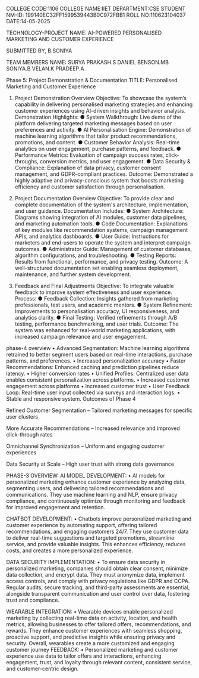 COLLEGE CODE:1106
COLLEGE NAME:IIET
DEPARTMENT:CSE
STUDENT NM-ID: 199140EC32FF1599539443B0C972FBB1
ROLL NO:110623104037
DATE:14-05-2025

TECHNOLOGY-PROJECT NAME: AI-POWERED PERSONALISED MARKETING AND CUSTOMER EXPERIENCE

SUBMITTED BY,
B.SONIYA

TEAM MEMBERS NAME:
SURYA PRAKASH.S
DANIEL BENSON.MB
SONIYA.B
VELAN.K
PRADEEP.A

Phase 5: Project Demonstration & Documentation
TITLE: Personalised Marketing and Customer Experience

1. Project Demonstration Overview
Objective:
To showcase the system’s capability in delivering personalised marketing strategies and enhancing customer experiences using AI-driven insights and behavior analysis.
Demonstration Highlights:
●	System Walkthrough: Live demo of the platform delivering targeted marketing messages based on user preferences and activity.
●	AI Personalisation Engine: Demonstration of machine learning algorithms that tailor product recommendations, promotions, and content.
●	Customer Behavior Analysis: Real-time analytics on user engagement, purchase patterns, and feedback.
●	Performance Metrics: Evaluation of campaign success rates, click-throughs, conversion metrics, and user engagement.
●	Data Security & Compliance: Explanation of data privacy, customer consent management, and GDPR-compliant practices.
Outcome:
Demonstrated a highly adaptive and privacy-conscious system that boosts marketing efficiency and customer satisfaction through personalisation.

2. Project Documentation Overview
Objective:
To provide clear and complete documentation of the system's architecture, implementation, and user guidance.
Documentation Includes:
●	System Architecture: Diagrams showing integration of AI modules, customer data pipelines, and marketing automation tools.
●	Code Documentation: Explanations of key modules like recommendation systems, campaign management APIs, and analytics dashboards.
●	User Guide: Instructions for marketers and end-users to operate the system and interpret campaign outcomes.
●	Administrator Guide: Management of customer databases, algorithm configurations, and troubleshooting.
●	Testing Reports: Results from functional, performance, and privacy testing.
Outcome:
A well-structured documentation set enabling seamless deployment, maintenance, and further system development.

3. Feedback and Final Adjustments
Objective:
To integrate valuable feedback to improve system effectiveness and user experience.
Process:
●	Feedback Collection: Insights gathered from marketing professionals, test users, and academic mentors.
●	System Refinement: Improvements to personalisation accuracy, UI responsiveness, and analytics clarity.
●	Final Testing: Verified refinements through A/B testing, performance benchmarking, and user trials.
Outcome:
The system was enhanced for real-world marketing applications, with increased campaign relevance and user engagement.

phase-4 overview
 • Advanced Segmentation: Machine learning algorithms retrained to better segment users based on real-time interactions, purchase patterns, and preferences.
 • Increased personalization accuracy
 • Faster Recommendations: Enhanced caching and prediction pipelines reduce latency. 
 • Higher conversion rates
 • Unified Profiles: Centralized user data enables consistent personalization across platforms.
 • Increased customer engagement across platforms
 • Increased customer trust 
 • User Feedback Loop: Real-time user input collected via surveys and interaction logs. 
 • Stable and responsive system.
 Outcomes of Phase 4

Refined Customer Segmentation – Tailored marketing messages for specific user clusters

More Accurate Recommendations – Increased relevance and improved click-through rates

Omnichannel Synchronization – Uniform and engaging customer experiences

Data Security at Scale – High user trust with strong data governance

PHASE-3 OVERVIEW: 
AI MODEL DEVELOPMENT:
• AI models for personalized marketing enhance customer experience by analyzing data, segmenting users, and delivering tailored recommendations and communications. They use machine learning and NLP, ensure privacy compliance, and continuously optimize through monitoring and feedback for improved engagement and retention.

CHATBOT DEVELOPMENT:
• Chatbots improve personalized marketing and customer experience by automating support, offering tailored recommendations, and engaging customers 24/7. They use customer data to deliver real-time suggestions and targeted promotions, streamline service, and provide valuable insights. This enhances efficiency, reduces costs, and creates a more personalized experience. 

DATA SECURITY IMPLEMENTATION: 
• To ensure data security in personalized marketing, companies should obtain clear consent, minimize data collection, and encrypt data. They must anonymize data, implement access controls, and comply with privacy regulations like GDPR and CCPA. Regular audits, secure tracking, and third-party assessments are essential, alongside transparent communication and user control over data, fostering trust and compliance. 

WEARABLE INTEGRATION: 
• Wearable devices enable personalized marketing by collecting real-time data on activity, location, and health metrics, allowing businesses to offer tailored offers, recommendations, and rewards. They enhance customer experiences with seamless shopping, proactive support, and predictive insights while ensuring privacy and security. Overall, wearables create a more customized and engaging customer journey FEEDBACK: • Personalized marketing and customer experience use data to tailor offers and interactions, enhancing engagement, trust, and loyalty through relevant content, consistent service, and customer-centric design.
